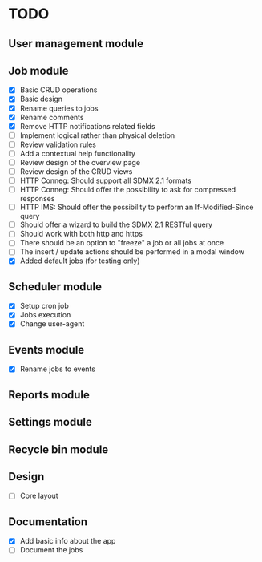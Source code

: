 # TODO

## User management module

## Job module
- [x] Basic CRUD operations
- [x] Basic design
- [x] Rename queries to jobs
- [x] Rename comments
- [x] Remove HTTP notifications related fields
- [ ] Implement logical rather than physical deletion
- [ ] Review validation rules
- [ ] Add a contextual help functionality
- [ ] Review design of the overview page
- [ ] Review design of the CRUD views
- [ ] HTTP Conneg: Should support all SDMX 2.1 formats
- [ ] HTTP Conneg: Should offer the possibility to ask for compressed responses
- [ ] HTTP IMS: Should offer the possibility to perform an If-Modified-Since query
- [ ] Should offer a wizard to build the SDMX 2.1 RESTful query
- [ ] Should work with both http and https
- [ ] There should be an option to "freeze" a job or all jobs at once
- [ ] The insert / update actions should be performed in a modal window
- [x] Added default jobs (for testing only)

## Scheduler module
- [x] Setup cron job
- [x] Jobs execution
- [x] Change user-agent

## Events module
- [x] Rename jobs to events

## Reports module

## Settings module

## Recycle bin module

## Design
- [ ] Core layout

## Documentation
- [x] Add basic info about the app
- [ ] Document the jobs
